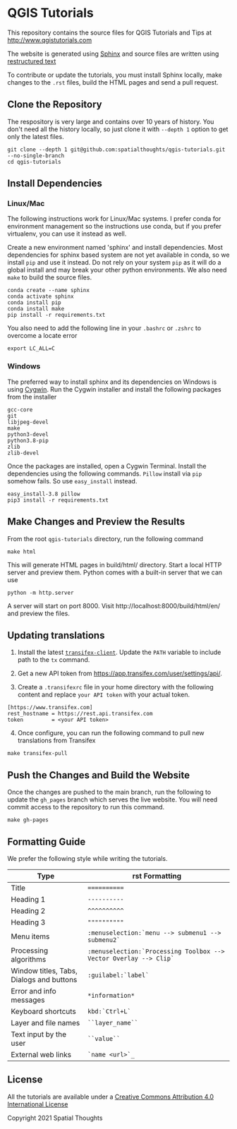 # QGIS Tutorials

This repository contains the source files for QGIS Tutorials and Tips at http://www.qgistutorials.com

The website is generated using [Sphinx](http://sphinx-doc.org) and source files are written using [restructured text](http://docutils.sourceforge.net/rst.html)

To contribute or update the tutorials, you must install Sphinx locally, make changes to the `.rst` files, build the HTML pages and send a pull request.


## Clone the Repository

The respository is very large and contains over 10 years of history. You don't need all the history locally, so just clone it with `--depth 1` option to get only the latest files.

    git clone --depth 1 git@github.com:spatialthoughts/qgis-tutorials.git --no-single-branch 
    cd qgis-tutorials
    
    
## Install Dependencies

### Linux/Mac


The following instructions work for Linux/Mac systems. I prefer conda for environment management so the instructions use conda, but if you prefer virtualenv, you can use it instead as well.

Create a new environment named 'sphinx' and install dependencies. Most dependencies for sphinx based system are not yet available in conda, so we install `pip` and use it instead. Do not rely on your system `pip` as it will do a global install and may break your other python environments. We also need `make` to build the source files.

```
conda create --name sphinx
conda activate sphinx
conda install pip
conda install make
pip install -r requirements.txt
```

You also need to add the following line in your `.bashrc` or `.zshrc` to overcome a locate error

```
export LC_ALL=C
```
 
### Windows

The preferred way to install sphinx and its dependencies on Windows is using [Cygwin](https://cygwin.com/). Run the Cygwin installer and install the following packages from the installer

```
gcc-core
git
libjpeg-devel
make
python3-devel
python3.8-pip
zlib
zlib-devel
```

Once the packages are installed, open a Cygwin Terminal. Install the dependencies using the following commands. `Pillow` install via `pip` somehow fails. So use `easy_install` instead.

```
easy_install-3.8 pillow
pip3 install -r requirements.txt
```

## Make Changes and Preview the Results

From the root `qgis-tutorials` directory, run the following command

    make html

This will generate HTML pages in build/html/ directory. Start a local HTTP server and preview them. Python comes with a built-in server that we can use

    python -m http.server

A server will start on port 8000. Visit http://localhost:8000/build/html/en/ and preview the files.

## Updating translations

1. Install the latest [`transifex-client`](https://developers.transifex.com/docs/cli). Update the `PATH` variable to include path to the `tx` command.

2. Get a new API token from https://app.transifex.com/user/settings/api/.

3. Create a `.transifexrc` file in your home directory with the following content and replace `your API token` with your actual token.

```
[https://www.transifex.com]
rest_hostname = https://rest.api.transifex.com
token         = <your API token>
```

4. Once configure, you can run the following command to pull new translations from Transifex

```
make transifex-pull
```
    
## Push the Changes and Build the Website

Once the changes are pushed to the main branch, run the following to update the `gh_pages` branch which serves the live website. You will need commit access to the repository to run this command.

    make gh-pages

## Formatting Guide

We prefer the following style while writing the tutorials.

| Type                                       |  rst Formatting  |
| ------------------------------------------ | ---------------  |
| Title                                      | ```==========``` |
| Heading 1                                  | ```----------``` |
| Heading 2                                  | ```^^^^^^^^^^``` |
| Heading 3                                  | ```""""""""""``` |
| Menu items                                 | ``` :menuselection:`menu --> submenu1 --> submenu2` ``` |
| Processing algorithms                      | ``` :menuselection:`Processing Toolbox --> Vector Overlay --> Clip` ``` |
| Window titles, Tabs, Dialogs and buttons   | ``` :guilabel:`label` ``` |
| Error and info messages                    | ``` *information* ``` |
| Keyboard shortcuts                         | ``` kbd:`Ctrl+L` ``` |
| Layer and file names                       | ``` ``layer_name`` ``` |
| Text input by the user                     | ``` ``value`` ```| 
| External web links                         | ``` `name <url>`_ ```


License
-------

All the tutorials are available under a [Creative Commons Attribution 4.0 International License](http://creativecommons.org/licenses/by/4.0/deed.en_US)

Copyright 2021 Spatial Thoughts

